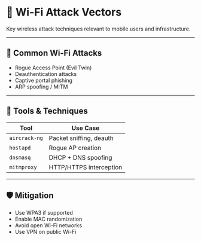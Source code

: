 # 📡 Wi-Fi Attack Vectors

Key wireless attack techniques relevant to mobile users and infrastructure.

---

## 🎯 Common Wi-Fi Attacks

- Rogue Access Point (Evil Twin)
- Deauthentication attacks
- Captive portal phishing
- ARP spoofing / MITM

---

## 🧪 Tools & Techniques

| Tool        | Use Case                  |
|-------------|---------------------------|
| `aircrack-ng` | Packet sniffing, deauth  |
| `hostapd`     | Rogue AP creation        |
| `dnsmasq`     | DHCP + DNS spoofing      |
| `mitmproxy`   | HTTP/HTTPS interception  |

---

## 🛡️ Mitigation

- Use WPA3 if supported
- Enable MAC randomization
- Avoid open Wi-Fi networks
- Use VPN on public Wi-Fi
